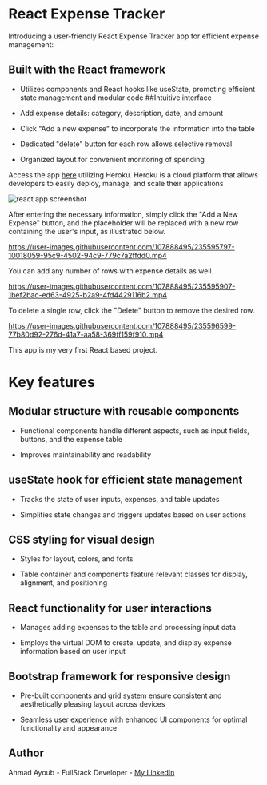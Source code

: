 # React Expense Tracker
Introducing a user-friendly React Expense Tracker app for efficient expense management:

## Built with the React framework

* Utilizes components and React hooks like useState, promoting efficient state management and modular code
##Intuitive interface

* Add expense details: category, description, date, and amount
 
* Click "Add a new expense" to incorporate the information into the table

* Dedicated "delete" button for each row allows selective removal

* Organized layout for convenient monitoring of spending

Access the app [here](https://gentle-thicket-72795.herokuapp.com/) utilizing Heroku. Heroku is a cloud platform that allows developers to easily deploy, manage, and scale their applications

![react app screenshot](https://user-images.githubusercontent.com/107888495/235596338-da360e69-29ba-401e-bcfc-910964bfc3bd.png)

After entering the necessary information, simply click the "Add a New Expense" button, and the placeholder will be replaced with a new row containing the user's input, as illustrated below.

https://user-images.githubusercontent.com/107888495/235595797-10018059-95c9-4502-94c9-779c7a2ffdd0.mp4

You can add any number of rows with expense details as well.

https://user-images.githubusercontent.com/107888495/235595907-1bef2bac-ed63-4925-b2a9-4fd4429116b2.mp4

To delete a single row, click the "Delete" button to remove the desired row.

https://user-images.githubusercontent.com/107888495/235596599-77b80d92-276d-41a7-aa58-369ff159f910.mp4

This app is my very first React based project.

# Key features

## Modular structure with reusable components

* Functional components handle different aspects, such as input fields, buttons, and the expense table

* Improves maintainability and readability

## useState hook for efficient state management

* Tracks the state of user inputs, expenses, and table updates

* Simplifies state changes and triggers updates based on user actions

## CSS styling for visual design

* Styles for layout, colors, and fonts

* Table container and components feature relevant classes for display, alignment, and positioning

## React functionality for user interactions

* Manages adding expenses to the table and processing input data

* Employs the virtual DOM to create, update, and display expense information based on user input

## Bootstrap framework for responsive design
* Pre-built components and grid system ensure consistent and aesthetically pleasing layout across devices

* Seamless user experience with enhanced UI components for optimal functionality and appearance

## Author
Ahmad Ayoub - FullStack Developer - [My LinkedIn](https://www.linkedin.com/in/ahmad-ayoub/)
